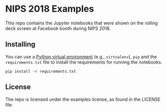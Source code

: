 # NIPS 2018 Examples

This repo contains the Jupyter notebooks that were shown on the rolling deck screen at Facebook booth during NIPS 2018.

## Installing

You can use a [Python virtual environment](https://docs.python-guide.org/dev/virtualenvs/) (e.g., `virtualenv`), `pip` and the `requirements.txt` file to install the requirements for running the notebooks.

```
pip install -r requirements.txt
```

## License

The repo is licensed under the examples license, as found in the LICENSE file.